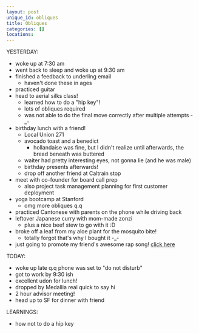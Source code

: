 ```yaml
---
layout: post
unique_id: obliques
title: Obliques
categories: []
locations: 
---
```


YESTERDAY:
* woke up at 7:30 am
* went back to sleep and woke up at 9:30 am
* finished a feedback to underling email
  * haven't done these in ages
* practiced guitar
* head to aerial silks class!
  * learned how to do a "hip key"!
  * lots of obliques required
  * was not able to do the final move correctly after multiple attempts -_-
* birthday lunch with a friend!
  * Local Union 271
  * avocado toast and a benedict
    * hollandaise was fine, but I didn't realize until afterwards, the bread beneath was buttered
  * waiter had pretty interesting eyes, not gonna lie (and he was male)
  * birthday presents afterwards!
  * drop off another friend at Caltrain stop
* meet with co-founder for board call prep
  * also project task management planning for first customer deployment
* yoga bootcamp at Stanford
  * omg more obliques q.q
* practiced Cantonese with parents on the phone while driving back
* leftover Japanese curry with mom-made zonzi
  * plus a nice beef stew to go with it :D
* broke off a leaf from my aloe plant for the mosquito bite!
  * totally forgot that's why I bought it -_-
* just going to promote my friend's awesome rap song! [click here](https://soundcloud.com/yoohsiu/hating-on-your-pokemon-go?fbclid=IwAR0FQtWOzcZlCiAgcsum304Wn-oT6ooGx4nQSCSPZ6wxd-kJUBYN-Bj_FKc)

TODAY:
* woke up late q.q phone was set to "do not disturb"
* got to work by 9:30 ish
* excellent udon for lunch!
* dropped by Medallia real quick to say hi
* 2 hour advisor meeting!
* head up to SF for dinner with friend

LEARNINGS:
* how not to do a hip key
